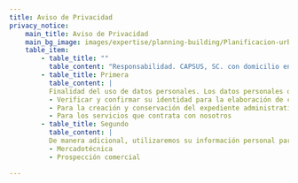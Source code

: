 ```yaml
---
title: Aviso de Privacidad
privacy_notice:
    main_title: Aviso de Privacidad
    main_bg_image: images/expertise/planning-building/Planificacion-urbana-banner.jpg
    table_item:
        - table_title: ""
          table_content: "Responsabilidad. CAPSUS, SC. con domicilio en Boulevard Manuel Ávila Camacho 118, int 1604 Lomas de Chapultepec, delegación Miguel Hidalgo, c.p. 11000, en la entidad de Ciudad de México, país México, y portal de internet www.capsus.mx, es el responsable del uso y protección de sus datos personales, y al respecto le informamos lo siguiente:"
        - table_title: Primera
          table_content: |
          Finalidad del uso de datos personales. Los datos personales que recabamos de usted, los utilizaremos para las siguientes finalidades que están relacionadas con nuestro objeto social.  
          - Verificar y confirmar su identidad para la elaboración de contratos.
          - Para la creación y conservación del expediente administrativo.
          - Para los servicios que contrata con nosotros
        - table_title: Segundo
          table_content: |
          De manera adicional, utilizaremos su información personal para las siguientes finalidades secundarias que no son necesarias para el servicio solicitado, pero que nos permiten y facilitan brindarle una mejor atención.  
          - Mercadotécnica
          - Prospección comercial

---
```


